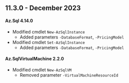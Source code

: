 ## 11.3.0 - December 2023
#### Az.Sql 4.14.0 
* Modified cmdlet `New-AzSqlInstance`
   - Added parameters `-DatabaseFormat`, `-PricingModel`
* Modified cmdlet `Set-AzSqlInstance`
   - Added parameters `-DatabaseFormat`, `-PricingModel`
#### Az.SqlVirtualMachine 2.2.0 
* Modified cmdlet `New-AzSqlVM`
   - Removed parameter `-VirtualMachineResourceId`


